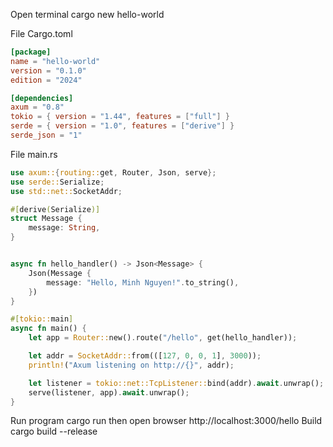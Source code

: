 Open terminal
cargo new hello-world

File Cargo.toml
```toml
[package]
name = "hello-world"
version = "0.1.0"
edition = "2024"

[dependencies]
axum = "0.8"
tokio = { version = "1.44", features = ["full"] }
serde = { version = "1.0", features = ["derive"] }
serde_json = "1"
```

File main.rs
```rust
use axum::{routing::get, Router, Json, serve};
use serde::Serialize;
use std::net::SocketAddr;

#[derive(Serialize)]
struct Message {
    message: String,
}


async fn hello_handler() -> Json<Message> {
    Json(Message {
        message: "Hello, Minh Nguyen!".to_string(),
    })
}

#[tokio::main]
async fn main() {
    let app = Router::new().route("/hello", get(hello_handler));

    let addr = SocketAddr::from(([127, 0, 0, 1], 3000));
    println!("Axum listening on http://{}", addr);

    let listener = tokio::net::TcpListener::bind(addr).await.unwrap();
    serve(listener, app).await.unwrap();
}
```

Run program cargo run then open browser http://localhost:3000/hello
Build cargo build --release
